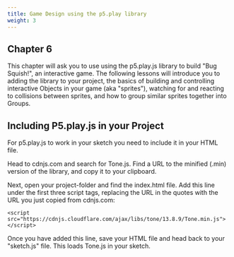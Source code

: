 ```yaml
---
title: Game Design using the p5.play library
weight: 3
---
```

## Chapter 6

This chapter will ask you to use using the p5.play.js library to build "Bug Squish!", an interactive game. The following lessons will introduce you to adding the library to your project, the basics of building and controlling interactive Objects in your game (aka "sprites"), watching for and reacting to collisions between sprites, and how to group similar sprites together into Groups.

## Including P5.play.js in your Project

For p5.play.js to work in your sketch you need to include it in your HTML file.

Head to cdnjs.com and search for Tone.js. Find a URL to the minified (.min) version of the library, and copy it to your clipboard.

Next, open your project-folder and find the index.html file. Add this line under the first three script tags, replacing the URL in the quotes with the URL you just copied from cdnjs.com:

```
<script src="https://cdnjs.cloudflare.com/ajax/libs/tone/13.8.9/Tone.min.js"></script>
```

Once you have added this line, save your HTML file and head back to your "sketch.js" file. This loads Tone.js in your sketch.
